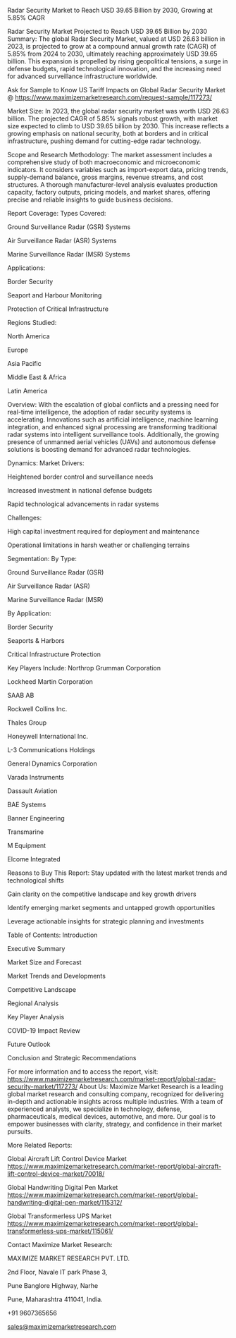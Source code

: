Radar Security Market to Reach USD 39.65 Billion by 2030, Growing at 5.85% CAGR

Radar Security Market Projected to Reach USD 39.65 Billion by 2030
Summary:
The global Radar Security Market, valued at USD 26.63 billion in 2023, is projected to grow at a compound annual growth rate (CAGR) of 5.85% from 2024 to 2030, ultimately reaching approximately USD 39.65 billion. This expansion is propelled by rising geopolitical tensions, a surge in defense budgets, rapid technological innovation, and the increasing need for advanced surveillance infrastructure worldwide.

Ask for Sample to Know US Tariff Impacts on Global Radar Security Market @ https://www.maximizemarketresearch.com/request-sample/117273/ 

Market Size:
In 2023, the global radar security market was worth USD 26.63 billion. The projected CAGR of 5.85% signals robust growth, with market size expected to climb to USD 39.65 billion by 2030. This increase reflects a growing emphasis on national security, both at borders and in critical infrastructure, pushing demand for cutting-edge radar technology.

Scope and Research Methodology:
The market assessment includes a comprehensive study of both macroeconomic and microeconomic indicators. It considers variables such as import-export data, pricing trends, supply-demand balance, gross margins, revenue streams, and cost structures. A thorough manufacturer-level analysis evaluates production capacity, factory outputs, pricing models, and market shares, offering precise and reliable insights to guide business decisions.

Report Coverage:
Types Covered:

Ground Surveillance Radar (GSR) Systems

Air Surveillance Radar (ASR) Systems

Marine Surveillance Radar (MSR) Systems

Applications:

Border Security

Seaport and Harbour Monitoring

Protection of Critical Infrastructure

Regions Studied:

North America

Europe

Asia Pacific

Middle East & Africa

Latin America

Overview:
With the escalation of global conflicts and a pressing need for real-time intelligence, the adoption of radar security systems is accelerating. Innovations such as artificial intelligence, machine learning integration, and enhanced signal processing are transforming traditional radar systems into intelligent surveillance tools. Additionally, the growing presence of unmanned aerial vehicles (UAVs) and autonomous defense solutions is boosting demand for advanced radar technologies.

Dynamics:
Market Drivers:

Heightened border control and surveillance needs

Increased investment in national defense budgets

Rapid technological advancements in radar systems

Challenges:

High capital investment required for deployment and maintenance

Operational limitations in harsh weather or challenging terrains

Segmentation:
By Type:

Ground Surveillance Radar (GSR)

Air Surveillance Radar (ASR)

Marine Surveillance Radar (MSR)

By Application:

Border Security

Seaports & Harbors

Critical Infrastructure Protection

Key Players Include:
Northrop Grumman Corporation

Lockheed Martin Corporation

SAAB AB

Rockwell Collins Inc.

Thales Group

Honeywell International Inc.

L-3 Communications Holdings

General Dynamics Corporation

Varada Instruments

Dassault Aviation

BAE Systems

Banner Engineering

Transmarine

M Equipment

Elcome Integrated

Reasons to Buy This Report:
Stay updated with the latest market trends and technological shifts

Gain clarity on the competitive landscape and key growth drivers

Identify emerging market segments and untapped growth opportunities

Leverage actionable insights for strategic planning and investments

Table of Contents:
Introduction

Executive Summary

Market Size and Forecast

Market Trends and Developments

Competitive Landscape

Regional Analysis

Key Player Analysis

COVID-19 Impact Review

Future Outlook

Conclusion and Strategic Recommendations

For more information and to access the report, visit: https://www.maximizemarketresearch.com/market-report/global-radar-security-market/117273/ 
About Us:
Maximize Market Research is a leading global market research and consulting company, recognized for delivering in-depth and actionable insights across multiple industries. With a team of experienced analysts, we specialize in technology, defense, pharmaceuticals, medical devices, automotive, and more. Our goal is to empower businesses with clarity, strategy, and confidence in their market pursuits.

More Related Reports:

 Global Aircraft Lift Control Device Market https://www.maximizemarketresearch.com/market-report/global-aircraft-lift-control-device-market/70018/ 

Global Handwriting Digital Pen Market https://www.maximizemarketresearch.com/market-report/global-handwriting-digital-pen-market/115312/ 

Global Transformerless UPS Market https://www.maximizemarketresearch.com/market-report/global-transformerless-ups-market/115061/ 

Contact Maximize Market Research:

MAXIMIZE MARKET RESEARCH PVT. LTD.

2nd Floor, Navale IT park Phase 3,

Pune Banglore Highway, Narhe

Pune, Maharashtra 411041, India.

+91 9607365656

sales@maximizemarketresearch.com
